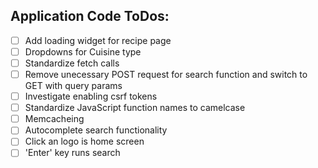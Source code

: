 ## Application Code ToDos:
- [ ] Add loading widget for recipe page
- [ ] Dropdowns for Cuisine type
- [ ] Standardize fetch calls
- [ ] Remove unecessary POST request for search function and switch to GET with query params
- [ ] Investigate enabling csrf tokens
- [ ] Standardize JavaScript function names to camelcase
- [ ] Memcacheing
- [ ] Autocomplete search functionality
- [ ] Click an logo is home screen
- [ ] 'Enter' key runs search
